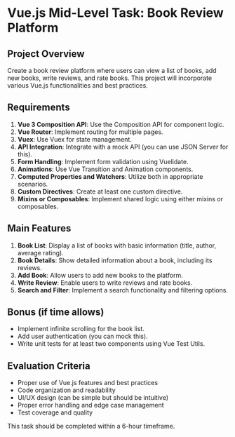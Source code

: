 # Vue.js Mid-Level Task: Book Review Platform

## Project Overview
Create a book review platform where users can view a list of books, add new books, write reviews, and rate books. This project will incorporate various Vue.js functionalities and best practices.

## Requirements

1. **Vue 3 Composition API**: Use the Composition API for component logic.
2. **Vue Router**: Implement routing for multiple pages.
3. **Vuex**: Use Vuex for state management.
4. **API Integration**: Integrate with a mock API (you can use JSON Server for this).
5. **Form Handling**: Implement form validation using Vuelidate.
6. **Animations**: Use Vue Transition and Animation components.
7. **Computed Properties and Watchers**: Utilize both in appropriate scenarios.
8. **Custom Directives**: Create at least one custom directive.
9. **Mixins or Composables**: Implement shared logic using either mixins or composables.

## Main Features

1. **Book List**: Display a list of books with basic information (title, author, average rating).
2. **Book Details**: Show detailed information about a book, including its reviews.
3. **Add Book**: Allow users to add new books to the platform.
4. **Write Review**: Enable users to write reviews and rate books.
5. **Search and Filter**: Implement a search functionality and filtering options.

## Bonus (if time allows)
- Implement infinite scrolling for the book list.
- Add user authentication (you can mock this).
- Write unit tests for at least two components using Vue Test Utils.

## Evaluation Criteria
- Proper use of Vue.js features and best practices
- Code organization and readability
- UI/UX design (can be simple but should be intuitive)
- Proper error handling and edge case management
- Test coverage and quality

This task should be completed within a 6-hour timeframe.
